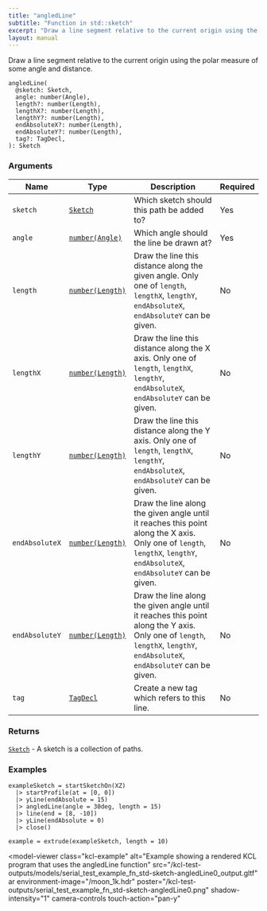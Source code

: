 ```yaml
---
title: "angledLine"
subtitle: "Function in std::sketch"
excerpt: "Draw a line segment relative to the current origin using the polar measure of some angle and distance."
layout: manual
---
```


Draw a line segment relative to the current origin using the polar measure of some angle and distance.

```kcl
angledLine(
  @sketch: Sketch,
  angle: number(Angle),
  length?: number(Length),
  lengthX?: number(Length),
  lengthY?: number(Length),
  endAbsoluteX?: number(Length),
  endAbsoluteY?: number(Length),
  tag?: TagDecl,
): Sketch
```



### Arguments

| Name | Type | Description | Required |
|----------|------|-------------|----------|
| `sketch` | [`Sketch`](/docs/kcl-std/types/std-types-Sketch) | Which sketch should this path be added to? | Yes |
| `angle` | [`number(Angle)`](/docs/kcl-std/types/std-types-number) | Which angle should the line be drawn at? | Yes |
| `length` | [`number(Length)`](/docs/kcl-std/types/std-types-number) | Draw the line this distance along the given angle. Only one of `length`, `lengthX`, `lengthY`, `endAbsoluteX`, `endAbsoluteY` can be given. | No |
| `lengthX` | [`number(Length)`](/docs/kcl-std/types/std-types-number) | Draw the line this distance along the X axis. Only one of `length`, `lengthX`, `lengthY`, `endAbsoluteX`, `endAbsoluteY` can be given. | No |
| `lengthY` | [`number(Length)`](/docs/kcl-std/types/std-types-number) | Draw the line this distance along the Y axis. Only one of `length`, `lengthX`, `lengthY`, `endAbsoluteX`, `endAbsoluteY` can be given. | No |
| `endAbsoluteX` | [`number(Length)`](/docs/kcl-std/types/std-types-number) | Draw the line along the given angle until it reaches this point along the X axis. Only one of `length`, `lengthX`, `lengthY`, `endAbsoluteX`, `endAbsoluteY` can be given. | No |
| `endAbsoluteY` | [`number(Length)`](/docs/kcl-std/types/std-types-number) | Draw the line along the given angle until it reaches this point along the Y axis. Only one of `length`, `lengthX`, `lengthY`, `endAbsoluteX`, `endAbsoluteY` can be given. | No |
| `tag` | [`TagDecl`](/docs/kcl-std/types/std-types-TagDecl) | Create a new tag which refers to this line. | No |

### Returns

[`Sketch`](/docs/kcl-std/types/std-types-Sketch) - A sketch is a collection of paths.


### Examples

```kcl
exampleSketch = startSketchOn(XZ)
  |> startProfile(at = [0, 0])
  |> yLine(endAbsolute = 15)
  |> angledLine(angle = 30deg, length = 15)
  |> line(end = [8, -10])
  |> yLine(endAbsolute = 0)
  |> close()

example = extrude(exampleSketch, length = 10)

```


<model-viewer
  class="kcl-example"
  alt="Example showing a rendered KCL program that uses the angledLine function"
  src="/kcl-test-outputs/models/serial_test_example_fn_std-sketch-angledLine0_output.gltf"
  ar
  environment-image="/moon_1k.hdr"
  poster="/kcl-test-outputs/serial_test_example_fn_std-sketch-angledLine0.png"
  shadow-intensity="1"
  camera-controls
  touch-action="pan-y"
>
</model-viewer>


